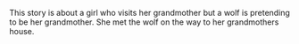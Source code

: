 This story is about a girl who visits her grandmother but a wolf is pretending to be her grandmother.
She met the wolf on the way to her grandmothers house.